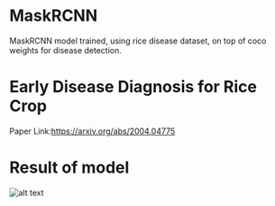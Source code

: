 # MaskRCNN
MaskRCNN model trained, using rice disease dataset, on top of coco weights for disease detection. 

# Early Disease Diagnosis for Rice Crop
Paper Link:https://arxiv.org/abs/2004.04775

# Result of model
![alt text](https://github.com/Madi200/MaskRCNN/blob/master/app_rslt.jpeg)
